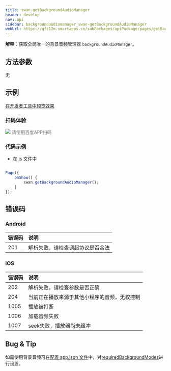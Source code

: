 ```yaml
---
title: swan.getBackgroundAudioManager
header: develop
nav: api
sidebar: backgroundaudiomanager_swan-getBackgroundAudioManager
webUrl: https://qft12m.smartapps.cn/subPackages/apiPackage/pages/getBackgroundAudioManager/getBackgroundAudioManager
---
```





**解释**：获取全局唯一的背景音频管理器 `backgroundAudioManager`。

 
## 方法参数 

无



## 示例

<a href="swanide://fragment/5beabcb45088a2a513f5eab9de2ef98a1573617055617" title="在开发者工具中预览效果" target="_self">在开发者工具中预览效果</a>

### 扫码体验

<div class='scan-code-container'>
    <img src="https://b.bdstatic.com/miniapp/assets/images/doc_demo/fragment_getBackgroundAudioManager.png" class="demo-qrcode-image" />
    <font color=#777 12px>请使用百度APP扫码</font>
</div>

 
### 代码示例 




* 在 js 文件中

```javascript

Page({
    onShow() {
        swan.getBackgroundAudioManager();
    }
});

```
##  错误码

### Android

|错误码|说明|
|:--|:--|
|201|解析失败，请检查调起协议是否合法 |

### iOS

|错误码|说明|
|:--|:--|
|202  |解析失败，请检查参数是否正确|
|204|当前正在播放来源于其他小程序的音频，无权控制|
|1005|播放被打断|
|1006|加载音频失败|
|1007|seek失败，播放器尚未缓冲|

## Bug & Tip 
 
如需使用背景音频可在[配置 app.json 文件](https://smartprogram.baidu.com/docs/develop/tutorial/process/)中，对[requiredBackgroundModes](https://smartprogram.baidu.com/docs/develop/tutorial/process/#requiredBackgroundModes)进行设置。